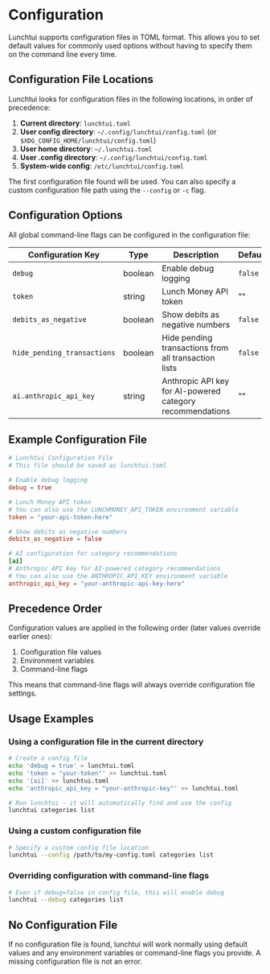 # Configuration

Lunchtui supports configuration files in TOML format. This allows you to set default values for commonly used options without having to specify them on the command line every time.

## Configuration File Locations

Lunchtui looks for configuration files in the following locations, in order of precedence:

1. **Current directory**: `lunchtui.toml`
2. **User config directory**: `~/.config/lunchtui/config.toml` (or `$XDG_CONFIG_HOME/lunchtui/config.toml`)
3. **User home directory**: `~/.lunchtui.toml`
4. **User .config directory**: `~/.config/lunchtui/config.toml` 
5. **System-wide config**: `/etc/lunchtui/config.toml`

The first configuration file found will be used. You can also specify a custom configuration file path using the `--config` or `-c` flag.

## Configuration Options

All global command-line flags can be configured in the configuration file:

| Configuration Key | Type | Description | Default |
|------------------|------|-------------|--------|
| `debug` | boolean | Enable debug logging | `false` |
| `token` | string | Lunch Money API token | "" |
| `debits_as_negative` | boolean | Show debits as negative numbers | `false` |
| `hide_pending_transactions` | boolean | Hide pending transactions from all transaction lists | `false` |
| `ai.anthropic_api_key` | string | Anthropic API key for AI-powered category recommendations | "" |

## Example Configuration File

```toml
# Lunchtui Configuration File
# This file should be saved as lunchtui.toml

# Enable debug logging
debug = true

# Lunch Money API token
# You can also use the LUNCHMONEY_API_TOKEN environment variable
token = "your-api-token-here"

# Show debits as negative numbers
debits_as_negative = false

# AI configuration for category recommendations
[ai]
# Anthropic API key for AI-powered category recommendations
# You can also use the ANTHROPIC_API_KEY environment variable
anthropic_api_key = "your-anthropic-api-key-here"
```

## Precedence Order

Configuration values are applied in the following order (later values override earlier ones):

1. Configuration file values
2. Environment variables
3. Command-line flags

This means that command-line flags will always override configuration file settings.

## Usage Examples

### Using a configuration file in the current directory

```bash
# Create a config file
echo 'debug = true' > lunchtui.toml
echo 'token = "your-token"' >> lunchtui.toml
echo '[ai]' >> lunchtui.toml
echo 'anthropic_api_key = "your-anthropic-key"' >> lunchtui.toml

# Run lunchtui - it will automatically find and use the config
lunchtui categories list
```

### Using a custom configuration file

```bash
# Specify a custom config file location
lunchtui --config /path/to/my-config.toml categories list
```

### Overriding configuration with command-line flags

```bash
# Even if debug=false in config file, this will enable debug
lunchtui --debug categories list
```

## No Configuration File

If no configuration file is found, lunchtui will work normally using default values and any environment variables or command-line flags you provide. A missing configuration file is not an error.
